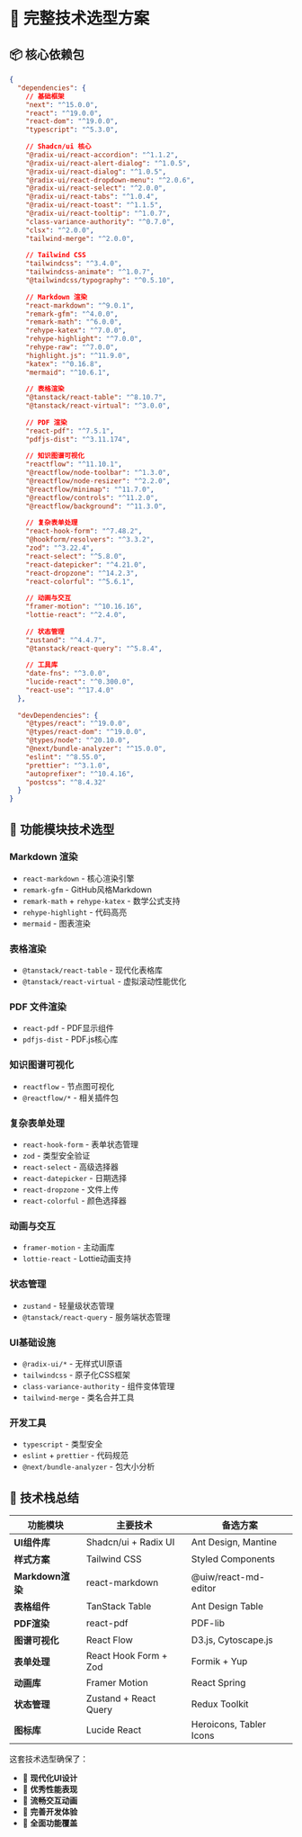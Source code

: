 # 🎯 **完整技术选型方案**

## 📦 **核心依赖包**

```json
{
  "dependencies": {
    // 基础框架
    "next": "^15.0.0",
    "react": "^19.0.0",
    "react-dom": "^19.0.0",
    "typescript": "^5.3.0",
    
    // Shadcn/ui 核心
    "@radix-ui/react-accordion": "^1.1.2",
    "@radix-ui/react-alert-dialog": "^1.0.5",
    "@radix-ui/react-dialog": "^1.0.5",
    "@radix-ui/react-dropdown-menu": "^2.0.6",
    "@radix-ui/react-select": "^2.0.0",
    "@radix-ui/react-tabs": "^1.0.4",
    "@radix-ui/react-toast": "^1.1.5",
    "@radix-ui/react-tooltip": "^1.0.7",
    "class-variance-authority": "^0.7.0",
    "clsx": "^2.0.0",
    "tailwind-merge": "^2.0.0",
    
    // Tailwind CSS
    "tailwindcss": "^3.4.0",
    "tailwindcss-animate": "^1.0.7",
    "@tailwindcss/typography": "^0.5.10",
    
    // Markdown 渲染
    "react-markdown": "^9.0.1",
    "remark-gfm": "^4.0.0",
    "remark-math": "^6.0.0",
    "rehype-katex": "^7.0.0",
    "rehype-highlight": "^7.0.0",
    "rehype-raw": "^7.0.0",
    "highlight.js": "^11.9.0",
    "katex": "^0.16.8",
    "mermaid": "^10.6.1",
    
    // 表格渲染
    "@tanstack/react-table": "^8.10.7",
    "@tanstack/react-virtual": "^3.0.0",
    
    // PDF 渲染
    "react-pdf": "^7.5.1",
    "pdfjs-dist": "^3.11.174",
    
    // 知识图谱可视化
    "reactflow": "^11.10.1",
    "@reactflow/node-toolbar": "^1.3.0",
    "@reactflow/node-resizer": "^2.2.0",
    "@reactflow/minimap": "^11.7.0",
    "@reactflow/controls": "^11.2.0",
    "@reactflow/background": "^11.3.0",
    
    // 复杂表单处理
    "react-hook-form": "^7.48.2",
    "@hookform/resolvers": "^3.3.2",
    "zod": "^3.22.4",
    "react-select": "^5.8.0",
    "react-datepicker": "^4.21.0",
    "react-dropzone": "^14.2.3",
    "react-colorful": "^5.6.1",
    
    // 动画与交互
    "framer-motion": "^10.16.16",
    "lottie-react": "^2.4.0",
    
    // 状态管理
    "zustand": "^4.4.7",
    "@tanstack/react-query": "^5.8.4",
    
    // 工具库
    "date-fns": "^3.0.0",
    "lucide-react": "^0.300.0",
    "react-use": "^17.4.0"
  },
  
  "devDependencies": {
    "@types/react": "^19.0.0",
    "@types/react-dom": "^19.0.0",
    "@types/node": "^20.10.0",
    "@next/bundle-analyzer": "^15.0.0",
    "eslint": "^8.55.0",
    "prettier": "^3.1.0",
    "autoprefixer": "^10.4.16",
    "postcss": "^8.4.32"
  }
}
```

## 🎨 **功能模块技术选型**

### **Markdown 渲染**
- `react-markdown` - 核心渲染引擎
- `remark-gfm` - GitHub风格Markdown
- `remark-math` + `rehype-katex` - 数学公式支持
- `rehype-highlight` - 代码高亮
- `mermaid` - 图表渲染

### **表格渲染**
- `@tanstack/react-table` - 现代化表格库
- `@tanstack/react-virtual` - 虚拟滚动性能优化

### **PDF 文件渲染**
- `react-pdf` - PDF显示组件
- `pdfjs-dist` - PDF.js核心库

### **知识图谱可视化**
- `reactflow` - 节点图可视化
- `@reactflow/*` - 相关插件包

### **复杂表单处理**
- `react-hook-form` - 表单状态管理
- `zod` - 类型安全验证
- `react-select` - 高级选择器
- `react-datepicker` - 日期选择
- `react-dropzone` - 文件上传
- `react-colorful` - 颜色选择器

### **动画与交互**
- `framer-motion` - 主动画库
- `lottie-react` - Lottie动画支持

### **状态管理**
- `zustand` - 轻量级状态管理
- `@tanstack/react-query` - 服务端状态管理

### **UI基础设施**
- `@radix-ui/*` - 无样式UI原语
- `tailwindcss` - 原子化CSS框架
- `class-variance-authority` - 组件变体管理
- `tailwind-merge` - 类名合并工具

### **开发工具**
- `typescript` - 类型安全
- `eslint` + `prettier` - 代码规范
- `@next/bundle-analyzer` - 包大小分析

## 🎯 **技术栈总结**

| 功能模块 | 主要技术 | 备选方案 |
|---------|---------|---------|
| **UI组件库** | Shadcn/ui + Radix UI | Ant Design, Mantine |
| **样式方案** | Tailwind CSS | Styled Components |
| **Markdown渲染** | react-markdown | @uiw/react-md-editor |
| **表格组件** | TanStack Table | Ant Design Table |
| **PDF渲染** | react-pdf | PDF-lib |
| **图谱可视化** | React Flow | D3.js, Cytoscape.js |
| **表单处理** | React Hook Form + Zod | Formik + Yup |
| **动画库** | Framer Motion | React Spring |
| **状态管理** | Zustand + React Query | Redux Toolkit |
| **图标库** | Lucide React | Heroicons, Tabler Icons |

这套技术选型确保了：
- 🎨 **现代化UI设计**
- 🚀 **优秀性能表现**
- 💫 **流畅交互动画**
- 🔧 **完善开发体验**
- 📱 **全面功能覆盖**

